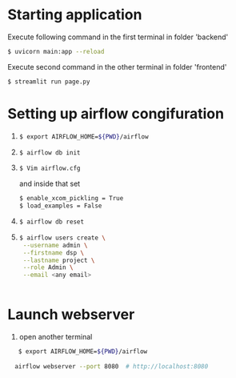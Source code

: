# Starting application

Execute following command in the first terminal in folder 'backend'


```bash
$ uvicorn main:app --reload
```

Execute second command in the other terminal in folder 'frontend'
```bash
$ streamlit run page.py
```


# Setting up airflow congifuration

1. ```bash 
   $ export AIRFLOW_HOME=${PWD}/airflow
   ```
2. ```bash 
   $ airflow db init
   ```
3. ```bash 
   $ Vim airflow.cfg 
   ```
   and inside that set 
   
   ```bash 
   $ enable_xcom_pickling = True  
   $ load_examples = False 
   ```
   
4. ```bash 
   $ airflow db reset
   ```
   
5. ```bash 
   $ airflow users create \
    --username admin \
    --firstname dsp \
    --lastname project \
    --role Admin \
    --email <any email>
    
    ```
    
    
 # Launch webserver
 
 1. open another terminal
 
```bash 
   $ export AIRFLOW_HOME=${PWD}/airflow
   
  airflow webserver --port 8080  # http://localhost:8080
  
  ```
